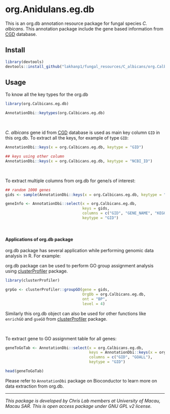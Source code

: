 # org.Anidulans.eg.db
This is an org.db annotation resource package for fungal species *C. albicans*. This annotation package include the gene based information from [CGD](http://www.candidagenome.org/) database.

## Install

```r
library(devtools)
devtools::install_github("lakhanp1/fungal_resources/C_albicans/org.Calbicans.eg.db")
```


## Usage

To know all the key types for the org.db

```r
library(org.Calbicans.eg.db)

AnnotationDbi::keytypes(org.Calbicans.eg.db)
```

<br />

*C. albicans* gene id from [CGD](http://www.candidagenome.org/) database is used as main key column `GID` in this org.db. To extract all the keys, for example of type `GID`:

```r
AnnotationDbi::keys(x = org.Calbicans.eg.db, keytype = "GID")

## keys using other column
AnnotationDbi::keys(x = org.Calbicans.eg.db, keytype = "NCBI_ID")
```

<br />

To extract multiple columns from org.db for gene/s of interest:

```r
## random 1000 genes
gids <- sample(AnnotationDbi::keys(x = org.Calbicans.eg.db, keytype = "GID"), 1000)

geneInfo <- AnnotationDbi::select(x = org.Calbicans.eg.db,
                                  keys = gids,
                                  columns = c("GID", "GENE_NAME", "KEGG_ID", "DESCRIPTION"),
                                  keytype = "GID")
```

<br />

#### Applications of org.db package

org.db package has several application while performing genomic data analysis in R. For example:

org.db package can be used to perform GO group assignment analysis using [clusterProfiler](https://bioconductor.org/packages/release/bioc/vignettes/clusterProfiler/inst/doc/clusterProfiler.html) package.

```r
library(clusterProfiler)

grpGo <- clusterProfiler::groupGO(gene = gids,
                                  OrgDb = org.Calbicans.eg.db,
                                  ont = "BP",
                                  level = 4)

```

Similarly this org.db object can also be used for other functions like `enrichGO` and `gseGO` from [clusterProfiler](https://bioconductor.org/packages/release/bioc/vignettes/clusterProfiler/inst/doc/clusterProfiler.html) package.

<br />

To extract gene to GO assignment table for all genes:

```r
geneToGoTab <- AnnotationDbi::select(x = org.Calbicans.eg.db,
                                     keys = AnnotationDbi::keys(x = org.Calbicans.eg.db, keytype = "GID"),
                                     columns = c("GID", "GOALL"),
                                     keytype = "GID")

head(geneToGoTab)
```

Please refer to `AnnotationDbi` package on Bioconductor to learn more on data extraction from org.db.

_______

*This package is developed by Chris Lab members at University of Macau, Macau SAR. This is open access package under GNU GPL v2 license.*